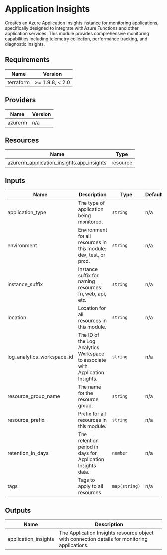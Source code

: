 <!-- BEGIN_TF_DOCS -->
<!-- markdown-table-prettify-ignore-start -->
# Application Insights

Creates an Azure Application Insights instance for monitoring applications,
specifically designed to integrate with Azure Functions and other application services.
This module provides comprehensive monitoring capabilities including telemetry collection,
performance tracking, and diagnostic insights.

## Requirements

| Name | Version |
|------|---------|
| terraform | >= 1.9.8, < 2.0 |

## Providers

| Name | Version |
|------|---------|
| azurerm | n/a |

## Resources

| Name | Type |
|------|------|
| [azurerm_application_insights.app_insights](https://registry.terraform.io/providers/hashicorp/azurerm/latest/docs/resources/application_insights) | resource |

## Inputs

| Name | Description | Type | Default | Required |
|------|-------------|------|---------|:--------:|
| application\_type | The type of application being monitored. | `string` | n/a | yes |
| environment | Environment for all resources in this module: dev, test, or prod. | `string` | n/a | yes |
| instance\_suffix | Instance suffix for naming resources: fn, web, api, etc. | `string` | n/a | yes |
| location | Location for all resources in this module. | `string` | n/a | yes |
| log\_analytics\_workspace\_id | The ID of the Log Analytics Workspace to associate with Application Insights. | `string` | n/a | yes |
| resource\_group\_name | The name for the resource group. | `string` | n/a | yes |
| resource\_prefix | Prefix for all resources in this module. | `string` | n/a | yes |
| retention\_in\_days | The retention period in days for Application Insights data. | `number` | n/a | yes |
| tags | Tags to apply to all resources. | `map(string)` | n/a | yes |

## Outputs

| Name | Description |
|------|-------------|
| application\_insights | The Application Insights resource object with connection details for monitoring applications. |
<!-- markdown-table-prettify-ignore-end -->
<!-- END_TF_DOCS -->
